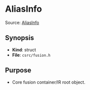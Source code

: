 # AliasInfo

Source: [AliasInfo](../../../csrc/fusion.h)

## Synopsis
- **Kind**: struct
- **File**: `csrc/fusion.h`

## Purpose
- Core fusion container/IR root object.
